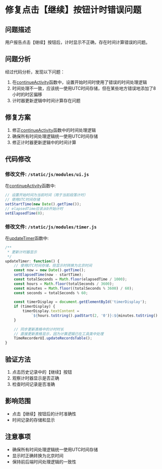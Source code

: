 # 修复点击【继续】按钮计时错误问题

## 问题描述
用户报告点击【继续】按钮后，计时显示不正确，存在时间计算错误的问题。

## 问题分析
经过代码分析，发现以下问题：

1. 在[continueActivity](file:///Users/amy/Documents/codes/time_recoder/static/js/modules/ui.js#L957-L1032)函数中，设置开始时间时使用了错误的时间处理逻辑
2. 时间处理不一致，应该统一使用UTC时间存储，但在某些地方错误地添加了8小时的时区偏移
3. 计时器更新逻辑中时间计算存在问题

## 修复方案
1. 修正[continueActivity](file:///Users/amy/Documents/codes/time_recoder/static/js/modules/ui.js#L957-L1032)函数中的时间处理逻辑
2. 确保所有时间处理逻辑统一使用UTC时间存储
3. 修正计时器更新逻辑中的时间计算

## 代码修改

### 修改文件: `/static/js/modules/ui.js`

在[continueActivity](file:///Users/amy/Documents/codes/time_recoder/static/js/modules/ui.js#L957-L1032)函数中:

```javascript
// 设置开始时间为当前时间（用于当前段落计时）
// 使用UTC时间存储
setStartTime(new Date().getTime());
// elapsedTime应该从0开始计时
setElapsedTime(0);
```

### 修改文件: `/static/js/modules/timer.js`

在[updateTimer](file:///Users/amy/Documents/codes/time_recoder/static/js/modules/timer.js#L209-L231)函数中:

```javascript
/**
 * 更新计时器显示
 */
updateTimer: function() {
    // 使用UTC时间存储，但显示时转换为北京时间
    const now = new Date().getTime();
    setElapsedTime(now - startTime);
    const totalSeconds = Math.floor(elapsedTime / 1000);
    const hours = Math.floor(totalSeconds / 3600);
    const minutes = Math.floor((totalSeconds % 3600) / 60);
    const seconds = totalSeconds % 60;
    
    const timerDisplay = document.getElementById('timerDisplay');
    if (timerDisplay) {
        timerDisplay.textContent = 
            `${hours.toString().padStart(2, '0')}:${minutes.toString().padStart(2, '0')}:${seconds.toString().padStart(2, '0')}`;
    }
    
    // 同步更新表格中的计时时长
    // 直接更新表格显示，因为计算逻辑已在工具类中处理
    TimeRecorderUI.updateRecordsTable();
}
```

## 验证方法
1. 点击历史记录中的【继续】按钮
2. 观察计时器显示是否正确
3. 检查时间记录是否准确

## 影响范围
- 点击【继续】按钮后的计时准确性
- 时间记录的存储和显示

## 注意事项
- 确保所有时间处理逻辑统一使用UTC时间存储
- 显示时正确转换为北京时间
- 保持前后端时间处理逻辑的一致性